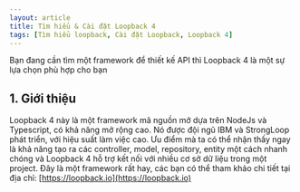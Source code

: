 ```yaml
---
layout: article
title: Tìm hiểu & Cài đặt Loopback 4
tags: [Tìm hiểu loopback, Cài đặt Loopback, Loopback 4]
---
```

Bạn đang cần tìm một framework để thiết kế API thì Loopback 4 là một sự lựa chọn phù hợp cho bạn
## 1. Giới thiệu
Loopback 4 này là một framework mã nguồn mở dựa trên NodeJs và Typescript, có khả năng mở rộng cao. Nó được đội ngũ IBM và StrongLoop phát triển, với hiệu suất làm việc cao.
Ưu điểm mà ta có thể nhận thấy ngay là khả năng tạo ra các controller, model, repository, entity một cách nhanh chóng và Loopback 4 hỗ trợ kết nối với nhiều cơ sở dữ liệu trong một project.
Đây là một framework rất hay, các bạn có thể tham khảo chi tiết tại địa chỉ: [https://loopback.io](https://loopback.io)
